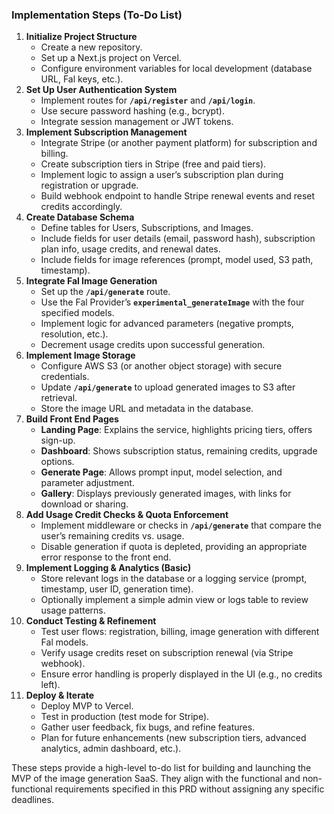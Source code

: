 ### Implementation Steps (To-Do List)

1. **Initialize Project Structure**
    - Create a new repository.
    - Set up a Next.js project on Vercel.
    - Configure environment variables for local development (database URL, Fal keys, etc.).
2. **Set Up User Authentication System**
    - Implement routes for **`/api/register`** and **`/api/login`**.
    - Use secure password hashing (e.g., bcrypt).
    - Integrate session management or JWT tokens.
3. **Implement Subscription Management**
    - Integrate Stripe (or another payment platform) for subscription and billing.
    - Create subscription tiers in Stripe (free and paid tiers).
    - Implement logic to assign a user’s subscription plan during registration or upgrade.
    - Build webhook endpoint to handle Stripe renewal events and reset credits accordingly.
4. **Create Database Schema**
    - Define tables for Users, Subscriptions, and Images.
    - Include fields for user details (email, password hash), subscription plan info, usage credits, and renewal dates.
    - Include fields for image references (prompt, model used, S3 path, timestamp).
5. **Integrate Fal Image Generation**
    - Set up the **`/api/generate`** route.
    - Use the Fal Provider’s **`experimental_generateImage`** with the four specified models.
    - Implement logic for advanced parameters (negative prompts, resolution, etc.).
    - Decrement usage credits upon successful generation.
6. **Implement Image Storage**
    - Configure AWS S3 (or another object storage) with secure credentials.
    - Update **`/api/generate`** to upload generated images to S3 after retrieval.
    - Store the image URL and metadata in the database.
7. **Build Front End Pages**
    - **Landing Page**: Explains the service, highlights pricing tiers, offers sign-up.
    - **Dashboard**: Shows subscription status, remaining credits, upgrade options.
    - **Generate Page**: Allows prompt input, model selection, and parameter adjustment.
    - **Gallery**: Displays previously generated images, with links for download or sharing.
8. **Add Usage Credit Checks & Quota Enforcement**
    - Implement middleware or checks in **`/api/generate`** that compare the user’s remaining credits vs. usage.
    - Disable generation if quota is depleted, providing an appropriate error response to the front end.
9. **Implement Logging & Analytics (Basic)**
    - Store relevant logs in the database or a logging service (prompt, timestamp, user ID, generation time).
    - Optionally implement a simple admin view or logs table to review usage patterns.
10. **Conduct Testing & Refinement**
    - Test user flows: registration, billing, image generation with different Fal models.
    - Verify usage credits reset on subscription renewal (via Stripe webhook).
    - Ensure error handling is properly displayed in the UI (e.g., no credits left).
11. **Deploy & Iterate**
    - Deploy MVP to Vercel.
    - Test in production (test mode for Stripe).
    - Gather user feedback, fix bugs, and refine features.
    - Plan for future enhancements (new subscription tiers, advanced analytics, admin dashboard, etc.).

These steps provide a high-level to-do list for building and launching the MVP of the image generation SaaS. They align with the functional and non-functional requirements specified in this PRD without assigning any specific deadlines.